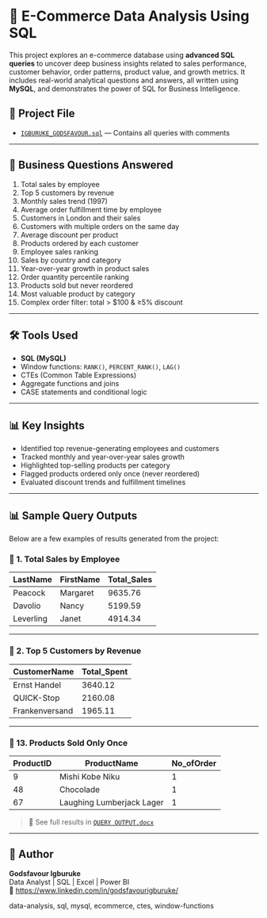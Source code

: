 
# 🛒 E-Commerce Data Analysis Using SQL

This project explores an e-commerce database using **advanced SQL queries** to uncover deep business insights related to sales performance, customer behavior, order patterns, product value, and growth metrics.
It includes  real-world analytical questions and answers, all written using **MySQL**, and demonstrates the power of SQL for Business Intelligence. 



## 📁 Project File

- [`IGBURUKE_GODSFAVOUR.sql`](./IGBURUKE_GODSFAVOUR.sql) — Contains all queries with comments

---

## 🧠 Business Questions Answered

1. Total sales by employee  
2. Top 5 customers by revenue  
3. Monthly sales trend (1997)  
4. Average order fulfillment time by employee  
5. Customers in London and their sales  
6. Customers with multiple orders on the same day  
7. Average discount per product  
8. Products ordered by each customer  
9. Employee sales ranking  
10. Sales by country and category  
11. Year-over-year growth in product sales  
12. Order quantity percentile ranking  
13. Products sold but never reordered  
14. Most valuable product by category  
15. Complex order filter: total > $100 & ≥5% discount

---

## 🛠 Tools Used

- **SQL (MySQL)**
- Window functions: `RANK()`, `PERCENT_RANK()`, `LAG()`
- CTEs (Common Table Expressions)
- Aggregate functions and joins
- CASE statements and conditional logic

---

## 📊 Key Insights

- Identified top revenue-generating employees and customers
- Tracked monthly and year-over-year sales growth
- Highlighted top-selling products per category
- Flagged products ordered only once (never reordered)
- Evaluated discount trends and fulfillment timelines

---

## 📊 Sample Query Outputs

Below are a few examples of results generated from the project:

### 🔹 1. Total Sales by Employee

| LastName  | FirstName | Total_Sales |
|-----------|-----------|-------------|
| Peacock   | Margaret  | 9635.76     |
| Davolio   | Nancy     | 5199.59     |
| Leverling | Janet     | 4914.34     |

---

### 🔹 2. Top 5 Customers by Revenue

| CustomerName                          | Total_Spent |
|--------------------------------------|-------------|
| Ernst Handel                          | 3640.12     |
| QUICK-Stop                            | 2160.08     |
| Frankenversand                        | 1965.11     |

---


### 🔹 13. Products Sold Only Once

| ProductID | ProductName                 | No_ofOrder |
|-----------|-----------------------------|------------|
| 9         | Mishi Kobe Niku             | 1          |
| 48        | Chocolade                   | 1          |
| 67        | Laughing Lumberjack Lager   | 1          |

> 🔎 See full results in [`QUERY OUTPUT.docx`](./QUERY%20OUTPUT.docx)

---

## 🔗 Author

**Godsfavour Igburuke**  
Data Analyst | SQL | Excel | Power BI  
📧 https://www.linkedin.com/in/godsfavourigburuke/  


data-analysis, sql, mysql, ecommerce, ctes, window-functions


